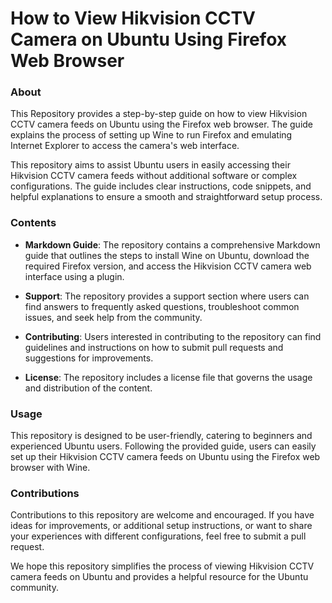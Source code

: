 # How to View Hikvision CCTV Camera on Ubuntu Using Firefox Web Browser

### About

This Repository provides a step-by-step guide on how to view Hikvision CCTV camera feeds on Ubuntu using the Firefox web browser. The guide explains the process of setting up Wine to run Firefox and emulating Internet Explorer to access the camera's web interface. 

This repository aims to assist Ubuntu users in easily accessing their Hikvision CCTV camera feeds without additional software or complex configurations. The guide includes clear instructions, code snippets, and helpful explanations to ensure a smooth and straightforward setup process.

### Contents

- **Markdown Guide**: The repository contains a comprehensive Markdown guide that outlines the steps to install Wine on Ubuntu, download the required Firefox version, and access the Hikvision CCTV camera web interface using a plugin.

- **Support**: The repository provides a support section where users can find answers to frequently asked questions, troubleshoot common issues, and seek help from the community.

- **Contributing**: Users interested in contributing to the repository can find guidelines and instructions on how to submit pull requests and suggestions for improvements.

- **License**: The repository includes a license file that governs the usage and distribution of the content.

### Usage

This repository is designed to be user-friendly, catering to beginners and experienced Ubuntu users. Following the provided guide, users can easily set up their Hikvision CCTV camera feeds on Ubuntu using the Firefox web browser with Wine.

### Contributions

Contributions to this repository are welcome and encouraged. If you have ideas for improvements, or additional setup instructions, or want to share your experiences with different configurations, feel free to submit a pull request.

We hope this repository simplifies the process of viewing Hikvision CCTV camera feeds on Ubuntu and provides a helpful resource for the Ubuntu community.
